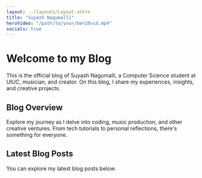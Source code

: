 ```yaml
---
layout: ../layouts/Layout.astro
title: "Suyash Nagumalli"
heroVideo: "/path/to/your/ben10vid.mp4"
socials: true
---
```


# Welcome to my Blog

This is the official blog of Suyash Nagumalli, a Computer Science student at UIUC, musician, and creator. On this blog, I share my experiences, insights, and creative projects. 

## Blog Overview

Explore my journey as I delve into coding, music production, and other creative ventures. From tech tutorials to personal reflections, there's something for everyone.

## Latest Blog Posts

You can explore my latest blog posts below.